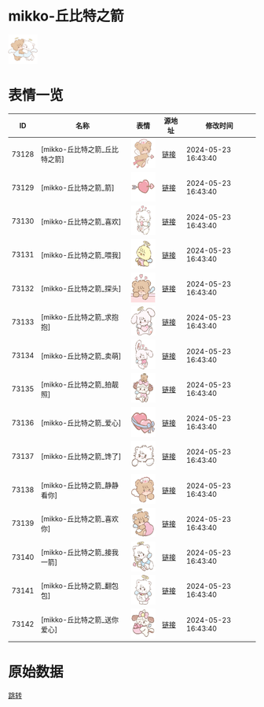 # mikko-丘比特之箭

<img src="./cover.png" height="60" alt="cover" />

# 表情一览

|ID|名称|表情|源地址|修改时间|
|----|----|----|----|----|
|73128|[mikko-丘比特之箭_丘比特之箭]|<img src="./pic/073128_%5Bmikko-丘比特之箭_丘比特之箭%5D.png" height="60" alt="丘比特之箭"/>|[链接](https://i0.hdslb.com/bfs/garb/e9e7c52d7382497d938cf7d1bd85eccb29f83efe.png)|2024-05-23 16:43:40|
|73129|[mikko-丘比特之箭_箭]|<img src="./pic/073129_%5Bmikko-丘比特之箭_箭%5D.png" height="60" alt="箭"/>|[链接](https://i0.hdslb.com/bfs/garb/3b6ec7b9e7c7deebfbfe020c0c2b1e512d3fbccf.png)|2024-05-23 16:43:40|
|73130|[mikko-丘比特之箭_喜欢]|<img src="./pic/073130_%5Bmikko-丘比特之箭_喜欢%5D.png" height="60" alt="喜欢"/>|[链接](https://i0.hdslb.com/bfs/garb/cb367c61e317c8556496b69d620c50feb7884ff2.png)|2024-05-23 16:43:40|
|73131|[mikko-丘比特之箭_喂我]|<img src="./pic/073131_%5Bmikko-丘比特之箭_喂我%5D.png" height="60" alt="喂我"/>|[链接](https://i0.hdslb.com/bfs/garb/e56f005d7d81623ebbadb077a29d38e7e6698838.png)|2024-05-23 16:43:40|
|73132|[mikko-丘比特之箭_探头]|<img src="./pic/073132_%5Bmikko-丘比特之箭_探头%5D.png" height="60" alt="探头"/>|[链接](https://i0.hdslb.com/bfs/garb/d1636d4d11d71add09c7df6b340fde38abe07015.png)|2024-05-23 16:43:40|
|73133|[mikko-丘比特之箭_求抱抱]|<img src="./pic/073133_%5Bmikko-丘比特之箭_求抱抱%5D.png" height="60" alt="求抱抱"/>|[链接](https://i0.hdslb.com/bfs/garb/2b9ab008ef0959aee5a62cce384c9bc6370da1a9.png)|2024-05-23 16:43:40|
|73134|[mikko-丘比特之箭_卖萌]|<img src="./pic/073134_%5Bmikko-丘比特之箭_卖萌%5D.png" height="60" alt="卖萌"/>|[链接](https://i0.hdslb.com/bfs/garb/a4722446b4bcfaa1d1c4d1714624f2ba7b285f0e.png)|2024-05-23 16:43:40|
|73135|[mikko-丘比特之箭_拍靓照]|<img src="./pic/073135_%5Bmikko-丘比特之箭_拍靓照%5D.png" height="60" alt="拍靓照"/>|[链接](https://i0.hdslb.com/bfs/garb/cfe55dfbd197c185089a773f785a8929a5c8e803.png)|2024-05-23 16:43:40|
|73136|[mikko-丘比特之箭_爱心]|<img src="./pic/073136_%5Bmikko-丘比特之箭_爱心%5D.png" height="60" alt="爱心"/>|[链接](https://i0.hdslb.com/bfs/garb/5c9c6a4673b78f3ab905b62ad850439aced10e5b.png)|2024-05-23 16:43:40|
|73137|[mikko-丘比特之箭_馋了]|<img src="./pic/073137_%5Bmikko-丘比特之箭_馋了%5D.png" height="60" alt="馋了"/>|[链接](https://i0.hdslb.com/bfs/garb/ba10a0b5a344396c763124576123fea3f25f872e.png)|2024-05-23 16:43:40|
|73138|[mikko-丘比特之箭_静静看你]|<img src="./pic/073138_%5Bmikko-丘比特之箭_静静看你%5D.png" height="60" alt="静静看你"/>|[链接](https://i0.hdslb.com/bfs/garb/d59b90c8652626fe2c1cc1ce8b8a5b0f795a9f93.png)|2024-05-23 16:43:40|
|73139|[mikko-丘比特之箭_喜欢你]|<img src="./pic/073139_%5Bmikko-丘比特之箭_喜欢你%5D.png" height="60" alt="喜欢你"/>|[链接](https://i0.hdslb.com/bfs/garb/541cb6a3d5617630a5e7f9601e8a9c02eb9e93bc.png)|2024-05-23 16:43:40|
|73140|[mikko-丘比特之箭_接我一箭]|<img src="./pic/073140_%5Bmikko-丘比特之箭_接我一箭%5D.png" height="60" alt="接我一箭"/>|[链接](https://i0.hdslb.com/bfs/garb/d294d109ec36a557d17e017a7a5c2ce29efa7b82.png)|2024-05-23 16:43:40|
|73141|[mikko-丘比特之箭_翻包包]|<img src="./pic/073141_%5Bmikko-丘比特之箭_翻包包%5D.png" height="60" alt="翻包包"/>|[链接](https://i0.hdslb.com/bfs/garb/7d56c18e192beafa3e67334081716d01ae1aec31.png)|2024-05-23 16:43:40|
|73142|[mikko-丘比特之箭_送你爱心]|<img src="./pic/073142_%5Bmikko-丘比特之箭_送你爱心%5D.png" height="60" alt="送你爱心"/>|[链接](https://i0.hdslb.com/bfs/garb/017f39eb324fb7dc7e0cfccba1b4339234357023.png)|2024-05-23 16:43:40|

# 原始数据

[跳转](./raw.json)

